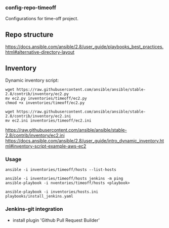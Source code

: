 ### config-repo-timeoff
Configurations for time-off project.


## Repo structure
https://docs.ansible.com/ansible/2.8/user_guide/playbooks_best_practices.html#alternative-directory-layout

## Inventory
Dynamic inventory script:
```
wget https://raw.githubusercontent.com/ansible/ansible/stable-2.8/contrib/inventory/ec2.py
mv ec2.py inventories/timeoff/ec2.py
chmod +x inventories/timeoff/ec2.py
```

```
wget https://raw.githubusercontent.com/ansible/ansible/stable-2.8/contrib/inventory/ec2.ini
mv ec2.ini inventories/timeoff/ec2.ini
```

https://raw.githubusercontent.com/ansible/ansible/stable-2.8/contrib/inventory/ec2.ini
https://docs.ansible.com/ansible/2.8/user_guide/intro_dynamic_inventory.html#inventory-script-example-aws-ec2

### Usage

```
ansible -i inventories/timeoff/hosts --list-hosts
```
```
ansible -i inventories/timeoff/hosts jenkins -m ping
ansible-playbook -i nventories/timeoff/hosts <playbook>
```
```
ansible-playbook -i inventories/hosts.ini playbooks/install_jenkins.yaml
```

### Jenkins-git integration

- install plugin 'Github Pull Request Builder'
